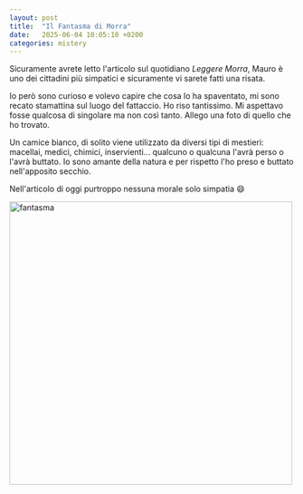 ```yaml
---
layout: post
title:  "Il Fantasma di Morra"
date:   2025-06-04 10:05:10 +0200
categories: mistery
---
```

Sicuramente avrete letto l'articolo sul quotidiano *Leggere Morra*, Mauro è uno dei cittadini più simpatici e sicuramente vi sarete fatti una risata.

Io però sono curioso e volevo capire che cosa lo ha spaventato, mi sono recato stamattina sul luogo del fattaccio. Ho riso tantissimo. Mi aspettavo fosse qualcosa di singolare ma non così tanto. Allego una foto di quello che ho trovato.

Un camice bianco, di solito viene utilizzato da diversi tipi di mestieri: macellai, medici, chimici, inservienti...
qualcuno o qualcuna l'avrà perso o l'avrà buttato. Io sono amante della natura e per rispetto l'ho preso e buttato nell'apposito secchio.

Nell'articolo di oggi purtroppo nessuna morale solo simpatia 😄


<img src="https://frapiocov.github.io/leggere-morra/assets/images/fantasma_giorno.png" alt="fantasma" width="500"/>